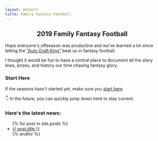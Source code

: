 ```yaml
---
layout: default
title: Family Fantasy Football
---
```

<!-- ![Fantasy Football](/assets/fantasy_football.png) -->
<h2 align="center" >2019 Family Fantasy Football</h2>
Hope everyone's offseason was productive and we've learned a lot since letting the <a href="http://fantasy.espn.com/football/team?leagueId=215530&seasonId=2019&teamId=12" target="_blank">"Auto Draft King"</a> beat us in fantasy football.

I thought it would be fun to have a central place to document all the story lines, prizes, and history our time chasing fantasy glory.
### Start Here
If the seasons hasn't started yet, make sure you <a href="http://sportsfamily.club/2019/08/21/welcome-back.html">start here</a>

👇 In the future, you can quickly jump down here to stay current.
### Here's the latest news:
<ul>
  {% for post in site.posts %}
    <li>
      <a href="{{ post.url }}">{{ post.title }}</a>
    </li>
  {% endfor %}
</ul>